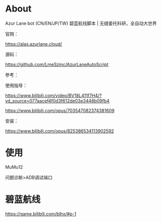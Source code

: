 # About
Azur Lane bot (CN/EN/JP/TW) 碧蓝航线脚本 | 无缝委托科研，全自动大世界

官网：

https://alas.azurlane.cloud/

源码： 

https://github.com/LmeSzinc/AzurLaneAutoScript

参考：

使用指导：

https://www.bilibili.com/video/BV18L411f7H4/?vd_source=077aacef4f0d3f612de03e3448b09fb4

https://www.bilibili.com/opus/703547082374381609

安装：

https://www.bilibili.com/opus/825386534113902592

# 使用

MuMu12 

问题诊断>ADB调试端口




# 碧蓝航线

https://game.bilibili.com/blhx/#p-1

